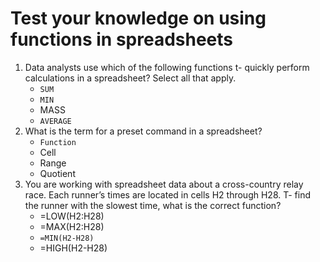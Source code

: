 # Test your knowledge on using functions in spreadsheets

1. Data analysts use which of the following functions t- quickly perform calculations in a spreadsheet? Select all that apply.
    - `SUM`
    - `MIN`
    - MASS
    - `AVERAGE`
2. What is the term for a preset command in a spreadsheet?
    - `Function`
    - Cell
    - Range
    - Quotient
3. You are working with spreadsheet data about a cross-country relay race. Each runner’s times are located in cells H2 through H28. T- find the runner with the slowest time, what is the correct function?
    - =LOW(H2:H28)
    - =MAX(H2:H28)
    - `=MIN(H2-H28)`
    - =HIGH(H2-H28)
